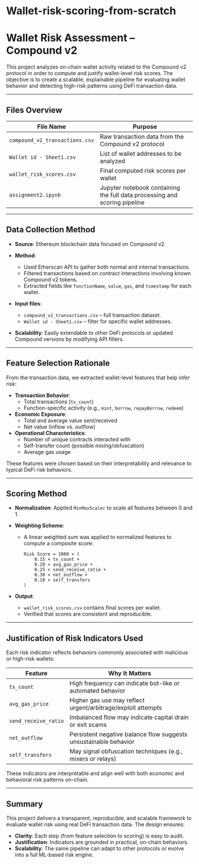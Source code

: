 # Wallet-risk-scoring-from-scratch

# Wallet Risk Assessment – Compound v2

This project analyzes on-chain wallet activity related to the Compound v2 protocol in order to compute and justify wallet-level risk scores. The objective is to create a scalable, explainable pipeline for evaluating wallet behavior and detecting high-risk patterns using DeFi transaction data.

---

##  Files Overview

| File Name | Purpose |
|-----------|---------|
| `compound_v2_transactions.csv` | Raw transaction data from the Compound v2 protocol |
| `Wallet id - Sheet1.csv`       | List of wallet addresses to be analyzed |
| `wallet_risk_scores.csv`       | Final computed risk scores per wallet |
| `assignment2.ipynb`            | Jupyter notebook containing the full data processing and scoring pipeline |

---

##  Data Collection Method

- **Source**: Ethereum blockchain data focused on Compound v2.
- **Method**:
  - Used Etherscan API to gather both normal and internal transactions.
  - Filtered transactions based on contract interactions involving known Compound v2 tokens.
  - Extracted fields like `functionName`, `value`, `gas`, and `timestamp` for each wallet.

- **Input files**:
  - `compound_v2_transactions.csv` – full transaction dataset.
  - `Wallet id - Sheet1.csv` – filter for specific wallet addresses.

- **Scalability**: Easily extendable to other DeFi protocols or updated Compound versions by modifying API filters.

---

##  Feature Selection Rationale

From the transaction data, we extracted wallet-level features that help infer risk:

- **Transaction Behavior**:
  - Total transactions (`tx_count`)
  - Function-specific activity (e.g., `mint`, `borrow`, `repayBorrow`, `redeem`)
- **Economic Exposure**:
  - Total and average value sent/received
  - Net value (inflow vs. outflow)
- **Operational Characteristics**:
  - Number of unique contracts interacted with
  - Self-transfer count (possible mixing/obfuscation)
  - Average gas usage

These features were chosen based on their interpretability and relevance to typical DeFi risk behaviors.

---

##  Scoring Method

- **Normalization**: Applied `MinMaxScaler` to scale all features between 0 and 1.
- **Weighting Scheme**:
  - A linear weighted sum was applied to normalized features to compute a composite score:

    ```
    Risk Score = 1000 × (
        0.15 × tx_count +
        0.20 × avg_gas_price +
        0.25 × send_receive_ratio +
        0.30 × net_outflow +
        0.10 × self_transfers
    )
    ```

- **Output**:
  - `wallet_risk_scores.csv` contains final scores per wallet.
  - Verified that scores are consistent and reproducible.

---

##  Justification of Risk Indicators Used

Each risk indicator reflects behaviors commonly associated with malicious or high-risk wallets:

| Feature | Why It Matters |
|--------|----------------|
| `tx_count` | High frequency can indicate bot-like or automated behavior |
| `avg_gas_price` | Higher gas use may reflect urgent/arbitrage/exploit attempts |
| `send_receive_ratio` | Imbalanced flow may indicate capital drain or exit scams |
| `net_outflow` | Persistent negative balance flow suggests unsustainable behavior |
| `self_transfers` | May signal obfuscation techniques (e.g., mixers or relays) |

These indicators are interpretable and align well with both economic and behavioral risk patterns on-chain.

---

##  Summary

This project delivers a transparent, reproducible, and scalable framework to evaluate wallet risk using real DeFi transaction data. The design ensures:

- **Clarity**: Each step (from feature selection to scoring) is easy to audit.
- **Justification**: Indicators are grounded in practical, on-chain behaviors.
- **Scalability**: The same pipeline can adapt to other protocols or evolve into a full ML-based risk engine.

